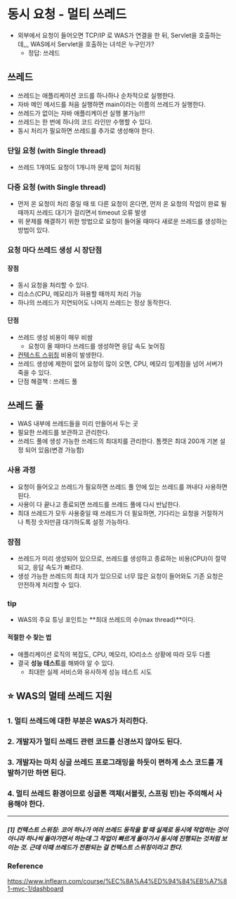 # 동시 요청 - 멀티 쓰레드

* 외부에서 요청이 들어오면 TCP/IP 로 WAS가 연결을 한 뒤, Servlet을 호출하는데,,, WAS에서 Servlet을 호출하는 녀석은 누구인가?
    * 정답: 쓰레드

## 쓰레드
* 쓰레드는 애플리케이션 코드를 하나하나 순차적으로 실행한다.
* 자바 메인 메서드를 처음 실행하면 main이라는 이름의 쓰레드가 실행한다.
* 쓰레드가 없이는 자바 애플리케이션 실행 불가능!!!
* 쓰레드는 한 번에 하나의 코드 라인만 수행할 수 있다.
* 동시 처리가 필요하면 쓰레드를 추가로 생성해야 한다.

### 단일 요청 (with Single thread)
* 쓰레드 1개여도 요청이 1개니까 문제 없이 처리됨

### 다중 요청 (with Single thread)
* 먼저 온 요청이 처리 중일 때 또 다른 요청이 온다면, 먼저 온 요청의 작업이 완료 될 때까지 쓰레드 대기가 걸리면서 timeout 오류 발생
* 위 문제를 해결하기 위한 방법으로 요청이 들어올 때마다 새로운 쓰레드를 생성하는 방법이 있다.

### 요청 마다 쓰레드 생성 시 장단점
#### 장점
* 동시 요청을 처리할 수 있다.
* 리소스(CPU, 메모리)가 혀용할 때까지 처리 가능
* 하나의 쓰레드가 지연되어도 나머지 쓰레드는 정상 동작한다.
#### 단점
* 쓰레드 생성 비용이 매우 비쌈
    * 요청이 올 때마다 쓰레드를 생성하면 응답 속도 늦어짐
* [컨텍스트 스위칭](#1-컨텍스트-스위칭-코어-하나가-여러-동작을-할-때-실제로-동시에-작업하는-것이-아니라-하나씩-돌아가면서-하는데-그-작업이-빠르게-돌아가서-동시에-진행되는-것처럼-보이는-것-근데-이때-작업-대상이-바뀌는-걸-컨텍스트-스위칭이라고-한다) 비용이 발생한다.
* 쓰레드 생성에 제한이 없어 요청이 많이 오면, CPU, 메모리 임계점을 넘어 서버가 죽을 수 있다.
* 단점 해결책 : 쓰레드 풀

## 쓰레드 풀
* WAS 내부에 쓰레드들을 미리 만들어서 두는 곳
* 필요한 쓰레드를 보관하고 관리한다.
* 쓰레드 풀에 생성 가능한 쓰레드의 최대치를 관리한다. 톰켓은 최대 200개 기본 설정 되어 있음(변경 가능함)

### 사용 과정
* 요청이 들어오고 쓰레드가 필요하면 쓰레드 풀 안에 있는 쓰레드를 꺼내다 사용하면 된다.
* 사용이 다 끝나고 종료되면 쓰레드를 쓰레드 풀에 다시 반납한다.
* 최대 쓰레드가 모두 사용중일 때 쓰레드가 더 필요하면, 기다리는 요청을 거절하거나 특정 숫자만큼 대기하도록 설정 가능하다.

### 장점
* 쓰레드가 미리 생성되어 있으므로, 쓰레드를 생성하고 종료하는 비용(CPU)이 절약되고, 응답 속도가 빠르다.
* 생성 가능한 쓰레드의 최대 치가 있으므로 너무 많은 요청이 들어와도 기존 요청은 안전하게 처리할 수 있다.

### tip
* WAS의 주요 튜닝 포인트는 **최대 쓰레드의 수(max thread)**이다.

#### 적절한 수 찾는 법
* 애플리케이션 로직의 복잡도, CPU, 메모리, IO리소스 상황에 따라 모두 다름
* 결국 **성능 테스트**를 해봐야 알 수 있다.
    * 최대한 실제 서비스와 유사하게 성능 테스트 시도

## ⭐ WAS의 멀테 쓰레드 지원
### 1. 멀티 쓰레드에 대한 부분은 WAS가 처리한다.
### 2. 개발자가 멀티 쓰레드 관련 코드를 신경쓰지 않아도 된다.
### 3. 개발자는 마치 싱글 쓰레드 프로그래밍을 하듯이 편하게 소스 코드를 개발하기만 하면 된다.
### 4. 멀티 쓰레드 환경이므로 싱글톤 객체(서블릿, 스프링 빈)는 주의해서 사용해야 한다.






---
##### [1] 컨텍스트 스위칭: 코어 하나가 여러 쓰레드 동작을 할 때 실제로 동시에 작업하는 것이 아니라 하나씩 돌아가면서 하는데 그 작업이 빠르게 돌아가서 동시에 진행되는 것처럼 보이는 것. 근데 이때 쓰레드가 전환되는 걸 컨텍스트 스위칭이라고 한다.


### Reference
https://www.inflearn.com/course/%EC%8A%A4%ED%94%84%EB%A7%81-mvc-1/dashboard